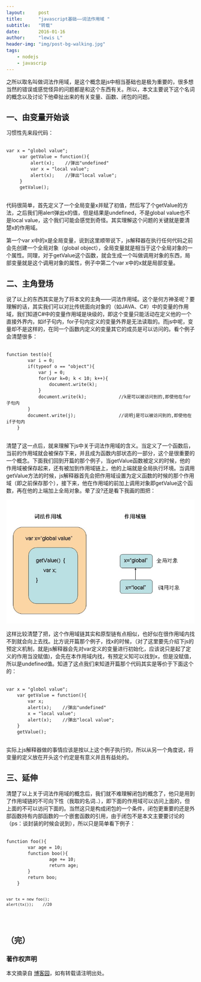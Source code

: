 ```yaml
---
layout:     post
title:      "javascript基础——词法作用域 "
subtitle:   "转载"
date:       2016-01-16
author:     "lewis L"
header-img: "img/post-bg-walking.jpg"
tags:
    - nodejs
    - javascrip
---
```

<p>
之所以取名叫做词法作用域，是这个概念是js中相当基础也是极为重要的，很多想当然的错误或感觉怪异的问题都是和这个东西有关。所以，本文主要说下这个名词的概念以及讨论下他牵扯出来的有关变量、函数、闭包的问题。
</p>
<h2>
一、由变量开始谈
</h2>
<p>习惯性先来段代码：</p>
<pre>
<code>
var x = "globol value";
     var getValue = function(){
         alert(x);    //弹出"undefined"
         var x = "local value";
         alert(x);    //弹出"local value";
     }
     getValue();
</code>
</pre>
<p>
代码很简单，首先定义了一个全局变量x并赋了初值，然后写了个getValue的方法，之后我们用alert弹出x的值，但是结果是undefined，不是global value也不是local value，这个我们可能会感觉到奇怪。其实理解这个问题的关键就是要清楚x的作用域。
</p>
<p>
第一个var x中的x是全局变量，说到这里顺带说下，js解释器在执行任何代码之前会先创建一个全局对象（global object），全局变量就是相当于这个全局对象的一个属性。同理，对于getValue这个函数，就会生成一个叫做调用对象的东西，局部变量就是这个调用对象的属性，例子中第二个var x中的x就是局部变量。
</p>
<h2>
二、主角登场
</h2>
<p>
说了以上的东西其实是为了将本文的主角——词法作用域。这个是何方神圣呢？要理解的话，其实我们可以对比传统面向对象的（如JAVA、C#）中的变量的作用域，我们知道C#中的变量作用域是块级的，即这个变量只能活动在定义他的一个直接外界内，如if子句内，for子句内定义的变量外界是无法读取的。而js中呢，变量却不是这样的，在同一个函数内定义的变量其它的成员是可以访问的。看个例子会清楚很多：
</p>
<pre>
<code>
function test(o){
        var i = 0;
        if(typeof o == "object"){
            var j = 0;                    
            for(var k=0; k < 10; k++){
                document.write(k);
            }
            document.write(k);            //k是可以被访问到的,即使他在for子句内
        }
        document.write(j);                //说明j是可以被访问到的,即使他在if子句内
    }
</code>
</pre>
<p>
清楚了这一点后，就来理解下js中关于词法作用域的含义。当定义了一个函数后，当前的作用域就会被保存下来，并且成为函数内部状态的一部分，这个是很重要的一个概念。下面我们回到开篇的那个例子，当getValue函数被定义的时候，他的作用域被保存起来，还有被加到作用域链上，他的上端就是全局执行环境。当调用getValue方法的时候，js解释器首先会把作用域设置为定义函数的时候的那个作用域（即之前保存那个），接下来，他在作用域的前加上调用对象即getValue这个函数，再在他的上端加上全局对象。晕了没?还是看下我画的图把：
</p>

![图](/img/in-post/scope.jpg)
<p>
这样比较清楚了把，这个作用域链其实和原型链有点相似，也好似在很作用域内找不到就会向上去找。比方说开篇那个例子，找x的时候，（对了这里要先介绍下js的预定义机制，就是js解释器会先对var定义的变量进行初始化，应该说只是起了定义的作用当没赋值)，会先在本作用域内找，有预定义知可以找到x，但是没赋值，所以是undefined值。知道了这点我们来知道开篇那个代码其实是等价于下面这个的：</p>
<pre>
<code>
var x = "globol value";
    var getValue = function(){
        var x;
        alert(x);    //弹出"undefined"
        x = "local value";
        alert(x);    //弹出"local value";
    }
    getValue();
</code>
</pre>
<p>
实际上js解释器做的事情应该是按以上这个例子执行的，所以从另一个角度说，将变量的定义放在开头这个约定是有意义并且有益处的。
</p>
<h2>
三、延伸
</h2>
<p>清楚了以上关于词法作用域的概念后，我们就不难理解闭包的概念了，他只是用到了作用域链的不可向下性（我取的名词..），即下面的作用域可以访问上面的，但上面的不可以访问下面的。当然这只是构成闭包的一个条件，闭包更重要的还是外部函数持有内部函数的一个嵌套函数的引用，由于闭包不是本文主要要讨论的（ps：谈封装的时候会说到），所以只是简单看下例子：
</p>
<pre>
<code>
function foo(){
        var age = 10;
        function boo(){
                age += 10;
                return age;
        }
        return boo;
    }
    
    var tx = new foo();
    alert(tx());    //20
</code>
</pre>
<h2>
<p>（完）</p>

### 著作权声明

本文摘录自 [博客园](http://www.cnblogs.com/)，如有转载请注明出处。